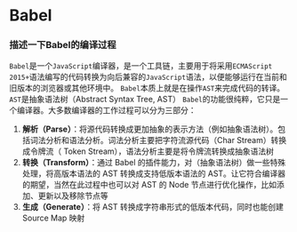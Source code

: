 
# Babel
### 描述一下Babel的编译过程
`Babel`是一个`JavaScript`编译器，是一个工具链，主要用于将采用`ECMAScript 2015+`语法编写的代码转换为向后兼容的`JavaScript`语法，以便能够运行在当前和旧版本的浏览器或其他环境中。
`Babel`本质上就是在操作`AST`来完成代码的转译。`AST`是抽象语法树（Abstract Syntax Tree, AST）
`Babel`的功能很纯粹，它只是一个编译器。大多数编译器的工作过程可以分为三部分：
1. **解析（Parse）**：将源代码转换成更加抽象的表示方法（例如抽象语法树）。包括词法分析和语法分析。词法分析主要把字符流源代码（Char Stream）转换成令牌流（ Token Stream），语法分析主要是将令牌流转换成抽象语法树
2. **转换（Transform）**：通过 Babel 的插件能力，对（抽象语法树）做一些特殊处理，将高版本语法的 AST 转换成支持低版本语法的 AST。让它符合编译器的期望，当然在此过程中也可以对 AST 的 Node 节点进行优化操作，比如添加、更新以及移除节点等
3. **生成（Generate）**：将 AST 转换成字符串形式的低版本代码，同时也能创建 Source Map 映射